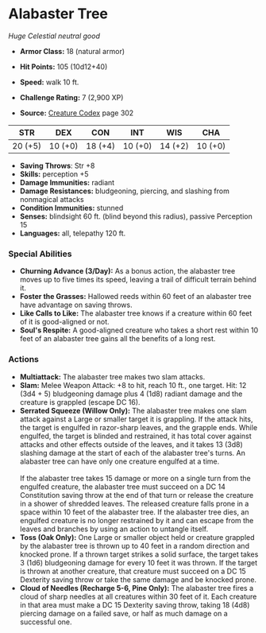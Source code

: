 # Alabaster Tree

*Huge* *Celestial* *neutral good*

- **Armor Class:** 18 (natural armor)
- **Hit Points:** 105 (10d12+40)
- **Speed:** walk 10 ft.

- **Challenge Rating:** 7 (2,900 XP)
- **Source:** [Creature Codex](https://koboldpress.com/kpstore/product/creature-codex-for-5th-edition-dnd) page 302

| STR | DEX | CON | INT | WIS | CHA |
| --- | --- | --- | --- | --- | --- |
| 20 (+5) | 10 (+0) | 18 (+4) | 10 (+0) | 14 (+2) | 10 (+0) |

- **Saving Throws**: Str +8
- **Skills:** perception +5
- **Damage Immunities:** radiant
- **Damage Resistances:** bludgeoning, piercing, and slashing from nonmagical attacks
- **Condition Immunities:** stunned
- **Senses:** blindsight 60 ft. (blind beyond this radius), passive Perception 15
- **Languages:** all, telepathy 120 ft.

### Special Abilities

- **Churning Advance (3/Day):** As a bonus action, the alabaster tree moves up to five times its speed, leaving a trail of difficult terrain behind it.
- **Foster the Grasses:** Hallowed reeds within 60 feet of an alabaster tree have advantage on saving throws.
- **Like Calls to Like:** The alabaster tree knows if a creature within 60 feet of it is good-aligned or not.
- **Soul's Respite:** A good-aligned creature who takes a short rest within 10 feet of an alabaster tree gains all the benefits of a long rest.

### Actions

- **Multiattack:** The alabaster tree makes two slam attacks.
- **Slam:** Melee Weapon Attack: +8 to hit, reach 10 ft., one target. Hit: 12 (3d4 + 5) bludgeoning damage plus 4 (1d8) radiant damage and the creature is grappled (escape DC 16).
- **Serrated Squeeze (Willow Only):** The alabaster tree makes one slam attack against a Large or smaller target it is grappling. If the attack hits, the target is engulfed in razor-sharp leaves, and the grapple ends. While engulfed, the target is blinded and restrained, it has total cover against attacks and other effects outside of the leaves, and it takes 13 (3d8) slashing damage at the start of each of the alabaster tree's turns. An alabaster tree can have only one creature engulfed at a time.<br><br>If the alabaster tree takes 15 damage or more on a single turn from the engulfed creature, the alabaster tree must succeed on a DC 14 Constitution saving throw at the end of that turn or release the creature in a shower of shredded leaves. The released creature falls prone in a space within 10 feet of the alabaster tree. If the alabaster tree dies, an engulfed creature is no longer restrained by it and can escape from the leaves and branches by using an action to untangle itself.
- **Toss (Oak Only):** One Large or smaller object held or creature grappled by the alabaster tree is thrown up to 40 feet in a random direction and knocked prone. If a thrown target strikes a solid surface, the target takes 3 (1d6) bludgeoning damage for every 10 feet it was thrown. If the target is thrown at another creature, that creature must succeed on a DC 15 Dexterity saving throw or take the same damage and be knocked prone.
- **Cloud of Needles (Recharge 5-6, Pine Only):** The alabaster tree fires a cloud of sharp needles at all creatures within 30 feet of it. Each creature in that area must make a DC 15 Dexterity saving throw, taking 18 (4d8) piercing damage on a failed save, or half as much damage on a successful one.


